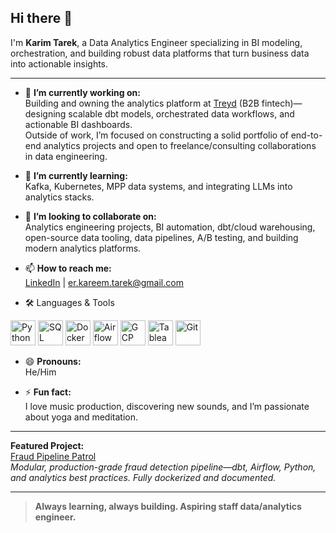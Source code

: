 ## Hi there 👋

I'm **Karim Tarek**, a Data Analytics Engineer specializing in BI modeling, orchestration, and building robust data platforms that turn business data into actionable insights.


<!--
**karimtarek4/karimtarek4** is a ✨ _special_ ✨ repository because its `README.md` (this file) appears on your GitHub profile.
-->

---

- 🔭 **I’m currently working on:**  
  Building and owning the analytics platform at [Treyd](https://treyd.com) (B2B fintech)—designing scalable dbt models, orchestrated data workflows, and actionable BI dashboards.  
  Outside of work, I’m focused on constructing a solid portfolio of end-to-end analytics projects and open to freelance/consulting collaborations in data engineering.

- 🌱 **I’m currently learning:**  
  Kafka, Kubernetes, MPP data systems, and integrating LLMs into analytics stacks.

- 👯 **I’m looking to collaborate on:**  
  Analytics engineering projects, BI automation, dbt/cloud warehousing, open-source data tooling, data pipelines, A/B testing, and building modern analytics platforms.

- 📫 **How to reach me:**  
  [LinkedIn](https://linkedin.com/in/kareem-tarek) | er.kareem.tarek@gmail.com

  
- 🛠️ Languages & Tools

<p align="left">
  <a href="https://www.python.org/" target="_blank"><img src="https://cdn.jsdelivr.net/gh/devicons/devicon/icons/python/python-original.svg" alt="Python" width="40" height="40"/></a>
  <a href="https://www.sql.org/" target="_blank"><img src="https://cdn.jsdelivr.net/gh/devicons/devicon/icons/mysql/mysql-original.svg" alt="SQL" width="40" height="40"/></a>
  <a href="https://www.docker.com/" target="_blank"><img src="https://cdn.jsdelivr.net/gh/devicons/devicon/icons/docker/docker-original.svg" alt="Docker" width="40" height="40"/></a>
  <!-- dbt icon (custom PNG, as SVG isn't standard in Devicon) -->
  <a href="https://airflow.apache.org/" target="_blank"><img src="https://cdn.jsdelivr.net/gh/devicons/devicon/icons/apacheairflow/apacheairflow-original.svg" alt="Airflow" width="40" height="40"/></a>
  <a href="https://cloud.google.com/" target="_blank"><img src="https://cdn.jsdelivr.net/gh/devicons/devicon/icons/googlecloud/googlecloud-original.svg" alt="GCP" width="40" height="40"/></a>
  <a href="https://www.tableau.com/" target="_blank"><img src="https://cdn.worldvectorlogo.com/logos/tableau-software.svg" alt="Tableau" width="40" height="40"/></a>
  <!-- Metabase icon (official PNG logo, as SVG isn't standard in Devicon) -->
  <a href="https://git-scm.com/" target="_blank"><img src="https://cdn.jsdelivr.net/gh/devicons/devicon/icons/git/git-original.svg" alt="Git" width="40" height="40"/></a>
</p>

- 😄 **Pronouns:**  
  He/Him

- ⚡ **Fun fact:**  
  I love music production, discovering new sounds, and I’m passionate about yoga and meditation.

---

**Featured Project:**  
[Fraud Pipeline Patrol](https://github.com/karimtarek4/fraud-pipeline-patrol)  
_Modular, production-grade fraud detection pipeline—dbt, Airflow, Python, and analytics best practices. Fully dockerized and documented._

---

> **Always learning, always building. Aspiring staff data/analytics engineer.**
